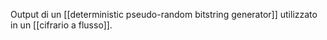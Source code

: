 Output di un [[deterministic pseudo-random bitstring generator]] utilizzato in un [[cifrario a flusso]].
